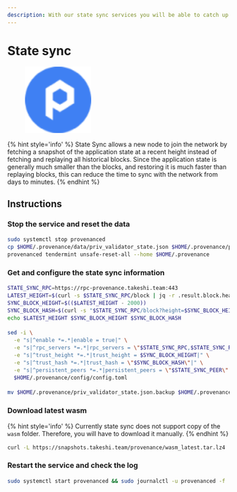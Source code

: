 ```yaml
---
description: With our state sync services you will be able to catch up latest chain block in matter of minutes
---
```


# State sync

<figure><img src="https://github.com/takeshi-val/Logo/raw/main/provenance.png" width="150" alt=""><figcaption></figcaption></figure>

{% hint style='info' %}
State Sync allows a new node to join the network by fetching a snapshot of the application state 
at a recent height instead of fetching and replaying all historical blocks. Since the 
application state is generally much smaller than the blocks, and restoring it is much 
faster than replaying blocks, this can reduce the time to sync with the network from days to minutes.
{% endhint %}

## Instructions

### Stop the service and reset the data

```bash
sudo systemctl stop provenanced
cp $HOME/.provenance/data/priv_validator_state.json $HOME/.provenance/priv_validator_state.json.backup
provenanced tendermint unsafe-reset-all --home $HOME/.provenance
```

### Get and configure the state sync information

```bash
STATE_SYNC_RPC=https://rpc-provenance.takeshi.team:443
LATEST_HEIGHT=$(curl -s $STATE_SYNC_RPC/block | jq -r .result.block.header.height)
SYNC_BLOCK_HEIGHT=$(($LATEST_HEIGHT - 2000))
SYNC_BLOCK_HASH=$(curl -s "$STATE_SYNC_RPC/block?height=$SYNC_BLOCK_HEIGHT" | jq -r .result.block_id.hash)
echo $LATEST_HEIGHT $SYNC_BLOCK_HEIGHT $SYNC_BLOCK_HASH

sed -i \
  -e "s|^enable *=.*|enable = true|" \
  -e "s|^rpc_servers *=.*|rpc_servers = \"$STATE_SYNC_RPC,$STATE_SYNC_RPC\"|" \
  -e "s|^trust_height *=.*|trust_height = $SYNC_BLOCK_HEIGHT|" \
  -e "s|^trust_hash *=.*|trust_hash = \"$SYNC_BLOCK_HASH\"|" \
  -e "s|^persistent_peers *=.*|persistent_peers = \"$STATE_SYNC_PEER\"|" \
  $HOME/.provenance/config/config.toml

mv $HOME/.provenance/priv_validator_state.json.backup $HOME/.provenance/data/priv_validator_state.json
```

### Download latest wasm

{% hint style='info' %}
Currently state sync does not support copy of the `wasm` folder. Therefore, you will have to download it manually.
{% endhint %}

```bash
curl -L https://snapshots.takeshi.team/provenance/wasm_latest.tar.lz4 | lz4 -dc - | tar -xf - -C $HOME/.provenance
```

### Restart the service and check the log

```bash
sudo systemctl start provenanced && sudo journalctl -u provenanced -f 
```
